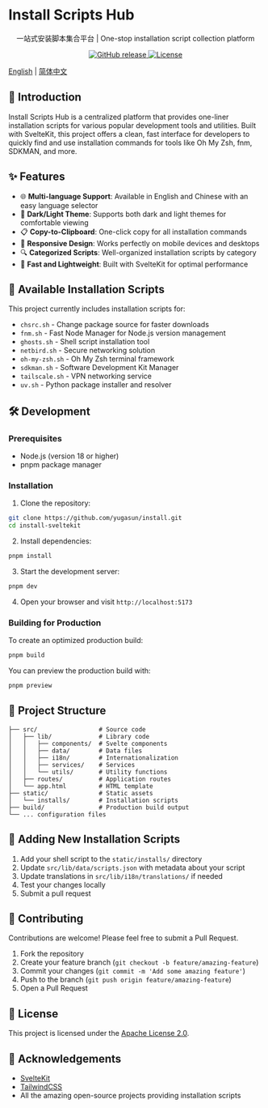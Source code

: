 # Install Scripts Hub

<p align="center">
  一站式安装脚本集合平台 | One-stop installation script collection platform
</p>

<p align="center">
  <a href="https://github.com/yugasun/install/releases">
    <img src="https://img.shields.io/github/v/release/yugasun/install" alt="GitHub release">
  </a>
  <a href="LICENSE">
    <img src="https://img.shields.io/github/license/yugasun/install" alt="License">
  </a>
</p>

[English](README.md) | [简体中文](README.zh.md)

## 📖 Introduction

Install Scripts Hub is a centralized platform that provides one-liner installation scripts for various popular development tools and utilities. Built with SvelteKit, this project offers a clean, fast interface for developers to quickly find and use installation commands for tools like Oh My Zsh, fnm, SDKMAN, and more.

## ✨ Features

- 🌐 **Multi-language Support**: Available in English and Chinese with an easy language selector
- 🌙 **Dark/Light Theme**: Supports both dark and light themes for comfortable viewing
- 📋 **Copy-to-Clipboard**: One-click copy for all installation commands
- 📱 **Responsive Design**: Works perfectly on mobile devices and desktops
- 🔍 **Categorized Scripts**: Well-organized installation scripts by category
- 🚀 **Fast and Lightweight**: Built with SvelteKit for optimal performance

## 🚀 Available Installation Scripts

This project currently includes installation scripts for:

- `chsrc.sh` - Change package source for faster downloads
- `fnm.sh` - Fast Node Manager for Node.js version management
- `ghosts.sh` - Shell script installation tool
- `netbird.sh` - Secure networking solution
- `oh-my-zsh.sh` - Oh My Zsh terminal framework
- `sdkman.sh` - Software Development Kit Manager
- `tailscale.sh` - VPN networking service
- `uv.sh` - Python package installer and resolver

## 🛠 Development

### Prerequisites

- Node.js (version 18 or higher)
- pnpm package manager

### Installation

1. Clone the repository:
```bash
git clone https://github.com/yugasun/install.git
cd install-sveltekit
```

2. Install dependencies:
```bash
pnpm install
```

3. Start the development server:
```bash
pnpm dev
```

4. Open your browser and visit `http://localhost:5173`

### Building for Production

To create an optimized production build:

```bash
pnpm build
```

You can preview the production build with:

```bash
pnpm preview
```

## 📁 Project Structure

```
├── src/                 # Source code
│   ├── lib/             # Library code
│   │   ├── components/  # Svelte components
│   │   ├── data/        # Data files
│   │   ├── i18n/        # Internationalization
│   │   ├── services/    # Services
│   │   └── utils/       # Utility functions
│   ├── routes/          # Application routes
│   └── app.html         # HTML template
├── static/              # Static assets
│   └── installs/        # Installation scripts
├── build/               # Production build output
└── ... configuration files
```

## 📝 Adding New Installation Scripts

1. Add your shell script to the `static/installs/` directory
2. Update `src/lib/data/scripts.json` with metadata about your script
3. Update translations in `src/lib/i18n/translations/` if needed
4. Test your changes locally
5. Submit a pull request

## 🤝 Contributing

Contributions are welcome! Please feel free to submit a Pull Request.

1. Fork the repository
2. Create your feature branch (`git checkout -b feature/amazing-feature`)
3. Commit your changes (`git commit -m 'Add some amazing feature'`)
4. Push to the branch (`git push origin feature/amazing-feature`)
5. Open a Pull Request

## 📄 License

This project is licensed under the [Apache License 2.0](LICENSE).

## 🙏 Acknowledgements

- [SvelteKit](https://kit.svelte.dev/)
- [TailwindCSS](https://tailwindcss.com/)
- All the amazing open-source projects providing installation scripts
